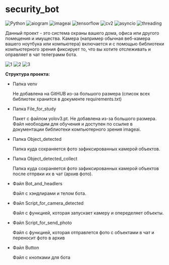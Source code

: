 # security_bot
![Python](https://img.shields.io/badge/Python-3.11.0-yellow) ![aiogram](https://img.shields.io/badge/aiogram-blue) ![imageai](https://img.shields.io/badge/imageai-blue)
![tensorflow](https://img.shields.io/badge/tensorflow-blue) ![cv2](https://img.shields.io/badge/cv2-blue) ![asyncio](https://img.shields.io/badge/asyncio-blue) 
![threading](https://img.shields.io/badge/threading-blue) 


Данный проект - это система охраны вашего дома, офиса или другого помещения и имущества. Камера (например обычная веб-камера вашего ноутбука или компьютера)
включается и с помощью библиотеки компьютерного зрения фиксирует то, что вы хотите отслеживать и оправляет в чат телеграмм бота.

![1](https://user-images.githubusercontent.com/114734775/232852656-e83eb029-4308-4bb2-a9f7-6a681e4b5e81.jpg) ![2](https://user-images.githubusercontent.com/114734775/232806804-37ee6a2e-cbf0-4e36-beb2-b3ddf0936797.jpg)
![3](https://user-images.githubusercontent.com/114734775/232807481-daf59656-6e17-43d9-b077-ae949fb25b0f.jpg)

**Структура проекта:**
* Папка venv

  Не добавлена на GitHUB из-за большого размера (список всех библиотек хранится в документе requirements.txt)
    
* Папка File_for_study

  Пакет с файлом yolov3.pt. Не добавлена из-за большого размера. Файл необходим для обучения и доступен по ссылке в документации библиотеки компьютерного зрения imageai.

* Папка Object_detected
  
  Папка куда сохраняется фото зафиксированных камерой объектов.
  
* Папка Object_detected_collect

  Папка куда сохраняется фото зафиксированных камерой объектов после отпрвки их в чат (архив фото).
  
* Файл Bot_and_headlers

  Файл с хэндлирами и телом бота.
  
* Файл Script_for_camera_detected

  Файл с функцией, которая запускает камеру и опеределяет объекты.
  
* Файл Script_for_send_photo

  Файл с функцией, которая отправлется фото с объектами в чат и переносит фото в архив
  
* Файл Button

  Файл с кнопками для бота


  
  



